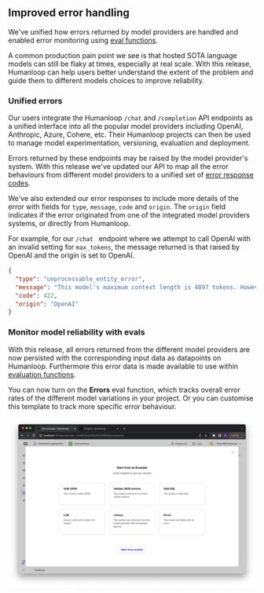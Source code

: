 ## Improved error handling

We've unified how errors returned by model providers are handled and enabled error monitoring using [eval functions](/docs/evaluate-your-model).

A common production pain point we see is that hosted SOTA language models can still be flaky at times, especially at real scale. With this release, Humanloop can help users better understand the extent of the problem and guide them to different models choices to improve reliability.

### Unified errors

Our users integrate the Humanloop `/chat` and `/completion` API endpoints as a unified interface into all the popular model providers including OpenAI, Anthropic, Azure, Cohere, etc. Their Humanloop projects can then be used to manage model experimentation, versioning, evaluation and deployment.

Errors returned by these endpoints may be raised by the model provider's system. With this release we've updated our API to map all the error behaviours from different model providers to a unified set of [error response codes](/reference/errors#http-error-codes). 

We've also extended our error responses to include more details of the error with fields for `type`, `message`, `code` and `origin`. The `origin` field indicates if the error originated from one of the integrated model providers systems, or directly from Humanloop.

For example, for our `/chat ` endpoint where we attempt to call OpenAI with an invalid setting for `max_tokens`, the message returned is that raised by OpenAI and the origin is set to OpenAI.

```json
{    
  "type": "unprocessable_entity_error",
  "message": "This model's maximum context length is 4097 tokens. However, you requested 10000012 tokens (12 in the messages, 10000000 in the completion). Please reduce the length of the messages or completion.",
  "code": 422,
  "origin": "OpenAI"
}
```

### Monitor model reliability with evals

With this release, all errors returned from the different model providers are now persisted with the corresponding input data as datapoints on Humanloop. Furthermore this error data is made available to use within [evaluation functions](/docs/evaluate-your-model).

You can now turn on the **Errors** eval function, which tracks overall error rates of the different model variations in your project. Or you can customise this template to track more specific error behaviour.

<img src="../../../assets/images/5d34c06-Screenshot_2023-07-30_at_22.34.29.png" alt="Errors evaluation function template now available" />